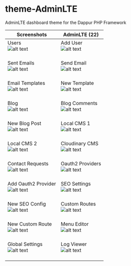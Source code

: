 # theme-AdminLTE
AdminLTE dashboard theme for the Dappur PHP Framework

Screenshots | AdminLTE (22)
-------------------------------------------------------	| ----------------------------------------------
Users <br> ![alt text][s1] <br><br> 					| Add User <br> ![alt text][s2] <br><br>
Sent Emails <br> ![alt text][s3] <br><br> 				| Send Email <br> ![alt text][s4] <br><br>
Email Templates <br> ![alt text][s5] <br><br> 			| New Template <br> ![alt text][s6] <br><br>
Blog <br> ![alt text][s7] <br><br> 						| Blog Comments <br> ![alt text][s8] <br><br>
New Blog Post <br> ![alt text][s9] <br><br> 			| Local CMS 1 <br> ![alt text][s10] <br><br>
Local CMS 2 <br> ![alt text][s11] <br><br> 				| Cloudinary CMS <br> ![alt text][s12] <br><br>
Contact Requests <br> ![alt text][s13] <br><br> 		| Oauth2 Providers <br> ![alt text][s14] <br><br>
Add Oauth2 Provider <br> ![alt text][s15] <br><br> 		| SEO Settings <br> ![alt text][s16] <br><br>
New SEO Config <br> ![alt text][s17] <br><br> 			| Custom Routes <br> ![alt text][s18] <br><br>
New Custom Route <br> ![alt text][s19] <br><br> 		| Menu Editor <br> ![alt text][s20] <br><br>
Global Settings <br> ![alt text][s21] <br><br> 			| Log Viewer <br> ![alt text][s22] <br><br>

[s1]: https://cdn.rawgit.com/dappur/theme-AdminLTE/fb399848/screenshots/1.png "Users"
[s2]: https://cdn.rawgit.com/dappur/theme-AdminLTE/fb399848/screenshots/2.png "Add User"
[s3]: https://cdn.rawgit.com/dappur/theme-AdminLTE/fb399848/screenshots/3.png "Sent Emails"
[s4]: https://cdn.rawgit.com/dappur/theme-AdminLTE/fb399848/screenshots/4.png "Send Email"
[s5]: https://cdn.rawgit.com/dappur/theme-AdminLTE/fb399848/screenshots/5.png "Email Templates"
[s6]: https://cdn.rawgit.com/dappur/theme-AdminLTE/fb399848/screenshots/6.png "New Template"
[s7]: https://cdn.rawgit.com/dappur/theme-AdminLTE/fb399848/screenshots/7.png "Blog"
[s8]: https://cdn.rawgit.com/dappur/theme-AdminLTE/fb399848/screenshots/8.png "Blog Comments"
[s9]: https://cdn.rawgit.com/dappur/theme-AdminLTE/fb399848/screenshots/9.png "New Blog Post"
[s10]: https://cdn.rawgit.com/dappur/theme-AdminLTE/fb399848/screenshots/10.png "Local CMS 1"
[s11]: https://cdn.rawgit.com/dappur/theme-AdminLTE/fb399848/screenshots/11.png "Local CMS 2"
[s12]: https://cdn.rawgit.com/dappur/theme-AdminLTE/fb399848/screenshots/12.png "Cloudinary CMS"
[s13]: https://cdn.rawgit.com/dappur/theme-AdminLTE/fb399848/screenshots/13.png "Contact Requests"
[s14]: https://cdn.rawgit.com/dappur/theme-AdminLTE/fb399848/screenshots/14.png "Oauth2 Providers"
[s15]: https://cdn.rawgit.com/dappur/theme-AdminLTE/fb399848/screenshots/15.png "Add Oauth2 Provider"
[s16]: https://cdn.rawgit.com/dappur/theme-AdminLTE/fb399848/screenshots/16.png "SEO Settings"
[s17]: https://cdn.rawgit.com/dappur/theme-AdminLTE/fb399848/screenshots/17.png "New SEO Config"
[s18]: https://cdn.rawgit.com/dappur/theme-AdminLTE/fb399848/screenshots/18.png "Custom Routes"
[s19]: https://cdn.rawgit.com/dappur/theme-AdminLTE/fb399848/screenshots/19.png "New Custom Route"
[s20]: https://cdn.rawgit.com/dappur/theme-AdminLTE/fb399848/screenshots/20.png "Menu Editor"
[s21]: https://cdn.rawgit.com/dappur/theme-AdminLTE/fb399848/screenshots/21.png "Global Settings"
[s22]: https://cdn.rawgit.com/dappur/theme-AdminLTE/fb399848/screenshots/22.png "Log Viewer"
